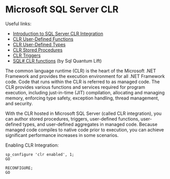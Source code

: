# Microsoft SQL Server CLR

Useful links:
 - [Introduction to SQL Server CLR Integration](https://msdn.microsoft.com/en-us/library/ms254498(v=vs.110).aspx)
 - [CLR User-Defined Functions](https://msdn.microsoft.com/library/ms131077.aspx)
 - [CLR User-Defined Types](https://msdn.microsoft.com/en-us/library/ms131120(SQL.100).aspx)
 - [CLR Stored Procedures](https://msdn.microsoft.com/en-us/library/ms131094(SQL.100).aspx)
 - [CLR Triggers](https://msdn.microsoft.com/en-us/library/ms131093(SQL.100).aspx)
 - [SQL# CLR functions](http://www.sqlsharp.com/) (by Sql Quantum Lift)

The common language runtime (CLR) is the heart of the Microsoft .NET Framework and provides the execution environment for all .NET Framework code. Code that runs within the CLR is referred to as managed code. The CLR provides various functions and services required for program execution, including just-in-time (JIT) compilation, allocating and managing memory, enforcing type safety, exception handling, thread management, and security.

With the CLR hosted in Microsoft SQL Server (called CLR integration), you can author stored procedures, triggers, user-defined functions, user-defined types, and user-defined aggregates in managed code. Because managed code compiles to native code prior to execution, you can achieve significant performance increases in some scenarios.

Enabling CLR Integration:

```tsql
sp_configure 'clr enabled', 1;
GO

RECONFIGURE;
GO
```
